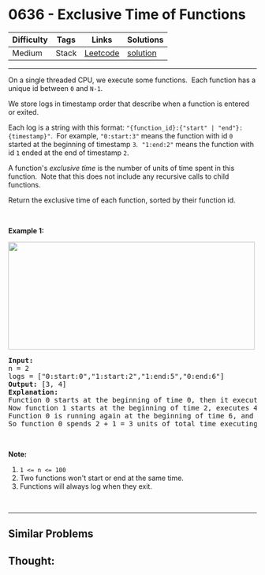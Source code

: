 # 0636 - Exclusive Time of Functions

Difficulty  | Tags | Links | Solutions
----------- | ---- | ----- | -----
Medium | Stack | [Leetcode](https://leetcode.com/problems/exclusive-time-of-functions) | [solution](https://leetcode.com/problems/exclusive-time-of-functions/solution/)


-----------

<p>On a single threaded CPU, we execute some functions.&nbsp; Each function has a unique id between <code>0</code> and <code>N-1</code>.</p>

<p>We store logs in timestamp order that describe when a function is entered or exited.</p>

<p>Each log is a string with this format: <code>&quot;{function_id}:{&quot;start&quot; | &quot;end&quot;}:{timestamp}&quot;</code>.&nbsp; For example, <code>&quot;0:start:3&quot;</code>&nbsp;means the function with id <code>0</code> started at the beginning of timestamp <code>3</code>.&nbsp; <code>&quot;1:end:2&quot;</code> means the function with id <code>1</code> ended at the end of timestamp <code>2</code>.</p>

<p>A function&#39;s <em>exclusive time</em>&nbsp;is the number of units of time spent in this function.&nbsp; Note that this does not include any recursive&nbsp;calls to child functions.</p>

<p>Return the exclusive time of each function, sorted by their function id.</p>

<p>&nbsp;</p>

<p><b>Example 1:</b></p>

<p><b><img alt="" src="https://assets.leetcode.com/uploads/2019/04/05/diag1b.png" style="width: 500px; height: 218px;" /></b></p>

<pre>
<b>Input:</b>
n = 2
logs = [&quot;0:start:0&quot;,&quot;1:start:2&quot;,&quot;1:end:5&quot;,&quot;0:end:6&quot;]
<b>Output: </b>[3, 4]
<b>Explanation:</b>
Function 0 starts at the beginning of time 0, then it executes 2 units of time and reaches the end of time 1.
Now function 1 starts at the beginning of time 2, executes 4 units of time and ends at time 5.
Function 0 is running again at the beginning of time 6, and also ends at the end of time 6, thus executing for 1 unit of time. 
So function 0 spends 2 + 1 = 3 units of total time executing, and function 1 spends 4 units of total time executing.
</pre>

<p>&nbsp;</p>

<p><b>Note:</b></p>

<ol>
	<li><code>1 &lt;= n &lt;= 100</code></li>
	<li>Two functions won&#39;t start or end at the same time.</li>
	<li>Functions will always log when they exit.</li>
</ol>

<p>&nbsp;</p>


-----------


## Similar Problems




## Thought:
